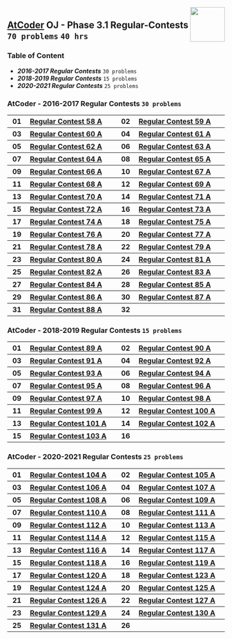 <img align="right" width="80" src="https://github.com/cs-MohamedAyman/Problem-Solving-Training/blob/master/logos/atcoder.jpg">

## [AtCoder](https://atcoder.jp/) OJ - Phase 3.1 Regular-Contests `70 problems` `40 hrs`

### Table of Content

- ***2016-2017 Regular Contests***     `30 problems`
- ***2018-2019 Regular Contests***     `15 problems`
- ***2020-2021 Regular Contests***     `25 problems`

### AtCoder - 2016-2017 Regular Contests `30 problems`

<table>
    <tbody>
        <tr>
            <th align="center" width="50px">01</th><th align="left" width="550px"><a href="https://atcoder.jp/contests/arc058/tasks/arc058_a">Regular Contest 58 A</a></th>
            <th align="center" width="50px">02</th><th align="left" width="550px"><a href="https://atcoder.jp/contests/arc059/tasks/arc059_a">Regular Contest 59 A</a></th>
        </tr>
        <tr>
            <th align="center" width="50px">03</th><th align="left" width="550px"><a href="https://atcoder.jp/contests/arc060/tasks/arc060_a">Regular Contest 60 A</a></th>
            <th align="center" width="50px">04</th><th align="left" width="550px"><a href="https://atcoder.jp/contests/arc061/tasks/arc061_a">Regular Contest 61 A</a></th>
        </tr>
        <tr>
            <th align="center" width="50px">05</th><th align="left" width="550px"><a href="https://atcoder.jp/contests/arc062/tasks/arc062_a">Regular Contest 62 A</a></th>
            <th align="center" width="50px">06</th><th align="left" width="550px"><a href="https://atcoder.jp/contests/arc063/tasks/arc063_a">Regular Contest 63 A</a></th>
        </tr>
        <tr>
            <th align="center" width="50px">07</th><th align="left" width="550px"><a href="https://atcoder.jp/contests/arc064/tasks/arc064_a">Regular Contest 64 A</a></th>
            <th align="center" width="50px">08</th><th align="left" width="550px"><a href="https://atcoder.jp/contests/arc065/tasks/arc065_a">Regular Contest 65 A</a></th>
        </tr>
        <tr>
            <th align="center" width="50px">09</th><th align="left" width="550px"><a href="https://atcoder.jp/contests/arc066/tasks/arc066_a">Regular Contest 66 A</a></th>
            <th align="center" width="50px">10</th><th align="left" width="550px"><a href="https://atcoder.jp/contests/arc067/tasks/arc067_a">Regular Contest 67 A</a></th>
        </tr>
        <tr>
            <th align="center" width="50px">11</th><th align="left" width="550px"><a href="https://atcoder.jp/contests/arc068/tasks/arc068_a">Regular Contest 68 A</a></th>
            <th align="center" width="50px">12</th><th align="left" width="550px"><a href="https://atcoder.jp/contests/arc069/tasks/arc069_a">Regular Contest 69 A</a></th>
        </tr>
        <tr>
            <th align="center" width="50px">13</th><th align="left" width="550px"><a href="https://atcoder.jp/contests/arc070/tasks/arc070_a">Regular Contest 70 A</a></th>
            <th align="center" width="50px">14</th><th align="left" width="550px"><a href="https://atcoder.jp/contests/arc071/tasks/arc071_a">Regular Contest 71 A</a></th>
        </tr>
        <tr>
            <th align="center" width="50px">15</th><th align="left" width="550px"><a href="https://atcoder.jp/contests/arc072/tasks/arc072_a">Regular Contest 72 A</a></th>
            <th align="center" width="50px">16</th><th align="left" width="550px"><a href="https://atcoder.jp/contests/arc073/tasks/arc073_a">Regular Contest 73 A</a></th>
        </tr>
        <tr>
            <th align="center" width="50px">17</th><th align="left" width="550px"><a href="https://atcoder.jp/contests/arc074/tasks/arc074_a">Regular Contest 74 A</a></th>
            <th align="center" width="50px">18</th><th align="left" width="550px"><a href="https://atcoder.jp/contests/arc075/tasks/arc075_a">Regular Contest 75 A</a></th>
        </tr>
        <tr>
            <th align="center" width="50px">19</th><th align="left" width="550px"><a href="https://atcoder.jp/contests/arc076/tasks/arc076_a">Regular Contest 76 A</a></th>
            <th align="center" width="50px">20</th><th align="left" width="550px"><a href="https://atcoder.jp/contests/arc077/tasks/arc077_a">Regular Contest 77 A</a></th>
        </tr>
        <tr>
            <th align="center" width="50px">21</th><th align="left" width="550px"><a href="https://atcoder.jp/contests/arc078/tasks/arc078_a">Regular Contest 78 A</a></th>
            <th align="center" width="50px">22</th><th align="left" width="550px"><a href="https://atcoder.jp/contests/arc079/tasks/arc079_a">Regular Contest 79 A</a></th>
        </tr>
        <tr>
            <th align="center" width="50px">23</th><th align="left" width="550px"><a href="https://atcoder.jp/contests/arc080/tasks/arc080_a">Regular Contest 80 A</a></th>
            <th align="center" width="50px">24</th><th align="left" width="550px"><a href="https://atcoder.jp/contests/arc081/tasks/arc081_a">Regular Contest 81 A</a></th>
        </tr>
        <tr>
            <th align="center" width="50px">25</th><th align="left" width="550px"><a href="https://atcoder.jp/contests/arc082/tasks/arc082_a">Regular Contest 82 A</a></th>
            <th align="center" width="50px">26</th><th align="left" width="550px"><a href="https://atcoder.jp/contests/arc083/tasks/arc083_a">Regular Contest 83 A</a></th>
        </tr>
        <tr>
            <th align="center" width="50px">27</th><th align="left" width="550px"><a href="https://atcoder.jp/contests/arc084/tasks/arc084_a">Regular Contest 84 A</a></th>
            <th align="center" width="50px">28</th><th align="left" width="550px"><a href="https://atcoder.jp/contests/arc085/tasks/arc085_a">Regular Contest 85 A</a></th>
        </tr>
        <tr>
            <th align="center" width="50px">29</th><th align="left" width="550px"><a href="https://atcoder.jp/contests/arc086/tasks/arc086_a">Regular Contest 86 A</a></th>
            <th align="center" width="50px">30</th><th align="left" width="550px"><a href="https://atcoder.jp/contests/arc087/tasks/arc087_a">Regular Contest 87 A</a></th>
        </tr>
        <tr>
            <th align="center" width="50px">31</th><th align="left" width="550px"><a href="https://atcoder.jp/contests/arc088/tasks/arc088_a">Regular Contest 88 A</a></th>
            <th align="center" width="50px">32</th><th align="left" width="550px"><a href=""></a></th>
        </tr>
    </tbody>
</table>

### AtCoder - 2018-2019 Regular Contests `15 problems`

<table>
    <tbody>
        <tr>
            <th align="center" width="50px">01</th><th align="left" width="550px"><a href="https://atcoder.jp/contests/arc089/tasks/arc089_a">Regular Contest 89 A</a></th>
            <th align="center" width="50px">02</th><th align="left" width="550px"><a href="https://atcoder.jp/contests/arc090/tasks/arc090_a">Regular Contest 90 A</a></th>
        </tr>
        <tr>
            <th align="center" width="50px">03</th><th align="left" width="550px"><a href="https://atcoder.jp/contests/arc091/tasks/arc091_a">Regular Contest 91 A</a></th>
            <th align="center" width="50px">04</th><th align="left" width="550px"><a href="https://atcoder.jp/contests/arc092/tasks/arc092_a">Regular Contest 92 A</a></th>
        </tr>
        <tr>
            <th align="center" width="50px">05</th><th align="left" width="550px"><a href="https://atcoder.jp/contests/arc093/tasks/arc093_a">Regular Contest 93 A</a></th>
            <th align="center" width="50px">06</th><th align="left" width="550px"><a href="https://atcoder.jp/contests/arc094/tasks/arc094_a">Regular Contest 94 A</a></th>
        </tr>
        <tr>
            <th align="center" width="50px">07</th><th align="left" width="550px"><a href="https://atcoder.jp/contests/arc095/tasks/arc095_a">Regular Contest 95 A</a></th>
            <th align="center" width="50px">08</th><th align="left" width="550px"><a href="https://atcoder.jp/contests/arc096/tasks/arc096_a">Regular Contest 96 A</a></th>
        </tr>
        <tr>
            <th align="center" width="50px">09</th><th align="left" width="550px"><a href="https://atcoder.jp/contests/arc097/tasks/arc097_a">Regular Contest 97 A</a></th>
            <th align="center" width="50px">10</th><th align="left" width="550px"><a href="https://atcoder.jp/contests/arc098/tasks/arc098_a">Regular Contest 98 A</a></th>
        </tr>
        <tr>
            <th align="center" width="50px">11</th><th align="left" width="550px"><a href="https://atcoder.jp/contests/arc099/tasks/arc099_a">Regular Contest 99 A</a></th>
            <th align="center" width="50px">12</th><th align="left" width="550px"><a href="https://atcoder.jp/contests/arc100/tasks/arc100_a">Regular Contest 100 A</a></th>
        </tr>
        <tr>
            <th align="center" width="50px">13</th><th align="left" width="550px"><a href="https://atcoder.jp/contests/arc101/tasks/arc101_a">Regular Contest 101 A</a></th>
            <th align="center" width="50px">14</th><th align="left" width="550px"><a href="https://atcoder.jp/contests/arc102/tasks/arc102_a">Regular Contest 102 A</a></th>
        </tr>
        <tr>
            <th align="center" width="50px">15</th><th align="left" width="550px"><a href="https://atcoder.jp/contests/arc103/tasks/arc103_a">Regular Contest 103 A</a></th>
            <th align="center" width="50px">16</th><th align="left" width="550px"><a href=""></a></th>
        </tr>
    </tbody>
</table>

### AtCoder - 2020-2021 Regular Contests `25 problems`

<table>
    <tbody>
        <tr>
            <th align="center" width="50px">01</th><th align="left" width="550px"><a href="https://atcoder.jp/contests/arc104/tasks/arc104_a">Regular Contest 104 A</a></th>
            <th align="center" width="50px">02</th><th align="left" width="550px"><a href="https://atcoder.jp/contests/arc105/tasks/arc105_a">Regular Contest 105 A</a></th>
        </tr>
        <tr>
            <th align="center" width="50px">03</th><th align="left" width="550px"><a href="https://atcoder.jp/contests/arc106/tasks/arc106_a">Regular Contest 106 A</a></th>
            <th align="center" width="50px">04</th><th align="left" width="550px"><a href="https://atcoder.jp/contests/arc107/tasks/arc107_a">Regular Contest 107 A</a></th>
        </tr>
        <tr>
            <th align="center" width="50px">05</th><th align="left" width="550px"><a href="https://atcoder.jp/contests/arc108/tasks/arc108_a">Regular Contest 108 A</a></th>
            <th align="center" width="50px">06</th><th align="left" width="550px"><a href="https://atcoder.jp/contests/arc109/tasks/arc109_a">Regular Contest 109 A</a></th>
        </tr>
        <tr>
            <th align="center" width="50px">07</th><th align="left" width="550px"><a href="https://atcoder.jp/contests/arc110/tasks/arc110_a">Regular Contest 110 A</a></th>
            <th align="center" width="50px">08</th><th align="left" width="550px"><a href="https://atcoder.jp/contests/arc111/tasks/arc111_a">Regular Contest 111 A</a></th>
        </tr>
        <tr>
            <th align="center" width="50px">09</th><th align="left" width="550px"><a href="https://atcoder.jp/contests/arc112/tasks/arc112_a">Regular Contest 112 A</a></th>
            <th align="center" width="50px">10</th><th align="left" width="550px"><a href="https://atcoder.jp/contests/arc113/tasks/arc113_a">Regular Contest 113 A</a></th>
        </tr>
        <tr>
            <th align="center" width="50px">11</th><th align="left" width="550px"><a href="https://atcoder.jp/contests/arc114/tasks/arc114_a">Regular Contest 114 A</a></th>
            <th align="center" width="50px">12</th><th align="left" width="550px"><a href="https://atcoder.jp/contests/arc115/tasks/arc115_a">Regular Contest 115 A</a></th>
        </tr>
        <tr>
            <th align="center" width="50px">13</th><th align="left" width="550px"><a href="https://atcoder.jp/contests/arc116/tasks/arc116_a">Regular Contest 116 A</a></th>
            <th align="center" width="50px">14</th><th align="left" width="550px"><a href="https://atcoder.jp/contests/arc117/tasks/arc117_a">Regular Contest 117 A</a></th>
        </tr>
        <tr>
            <th align="center" width="50px">15</th><th align="left" width="550px"><a href="https://atcoder.jp/contests/arc118/tasks/arc118_a">Regular Contest 118 A</a></th>
            <th align="center" width="50px">16</th><th align="left" width="550px"><a href="https://atcoder.jp/contests/arc119/tasks/arc119_a">Regular Contest 119 A</a></th>
        </tr>
        <tr>
            <th align="center" width="50px">17</th><th align="left" width="550px"><a href="https://atcoder.jp/contests/arc120/tasks/arc120_a">Regular Contest 120 A</a></th>
            <th align="center" width="50px">18</th><th align="left" width="550px"><a href="https://atcoder.jp/contests/arc123/tasks/arc123_a">Regular Contest 123 A</a></th>
        </tr>
        <tr>
            <th align="center" width="50px">19</th><th align="left" width="550px"><a href="https://atcoder.jp/contests/arc124/tasks/arc124_a">Regular Contest 124 A</a></th>
            <th align="center" width="50px">20</th><th align="left" width="550px"><a href="https://atcoder.jp/contests/arc125/tasks/arc125_a">Regular Contest 125 A</a></th>
        </tr>
        <tr>
            <th align="center" width="50px">21</th><th align="left" width="550px"><a href="https://atcoder.jp/contests/arc126/tasks/arc126_a">Regular Contest 126 A</a></th>
            <th align="center" width="50px">22</th><th align="left" width="550px"><a href="https://atcoder.jp/contests/arc127/tasks/arc127_a">Regular Contest 127 A</a></th>
        </tr>
        <tr>
            <th align="center" width="50px">23</th><th align="left" width="550px"><a href="https://atcoder.jp/contests/arc129/tasks/arc129_a">Regular Contest 129 A</a></th>
            <th align="center" width="50px">24</th><th align="left" width="550px"><a href="https://atcoder.jp/contests/arc130/tasks/arc130_a">Regular Contest 130 A</a></th>
        </tr>
        <tr>
            <th align="center" width="50px">25</th><th align="left" width="550px"><a href="https://atcoder.jp/contests/arc131/tasks/arc131_a">Regular Contest 131 A</a></th>
            <th align="center" width="50px">26</th><th align="left" width="550px"><a href=""></a></th>
        </tr>
    </tbody>
</table>
